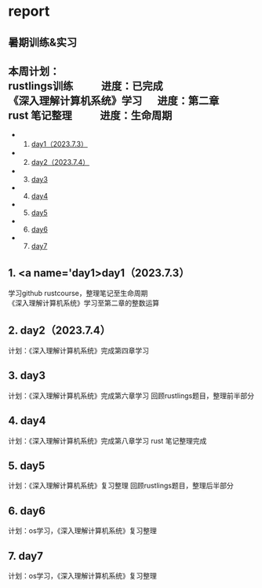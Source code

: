 # report
暑期训练&实习
------------------------------
本周计划：  
rustlings训练        &emsp; &emsp;        进度：已完成  
《深入理解计算机系统》学习    &emsp;  进度：第二章  
 rust 笔记整理         &emsp; &emsp;    进度：生命周期  
------------------------------  
<!-- vscode-markdown-toc -->
* 1. [day1（2023.7.3）](#day1)
* 2. [day2（2023.7.4）](#day2)
* 3. [day3](#day3)
* 4. [day4](#day4)
* 5. [day5](#day5)
* 6. [day6](#day6)
* 7. [day7](#day7)

<!-- vscode-markdown-toc-config
	numbering=true
	autoSave=true
	/vscode-markdown-toc-config -->
<!-- /vscode-markdown-toc -->
##  1. <a name='day1></a>day1（2023.7.3）
学习github rustcourse，整理笔记至生命周期  
《深入理解计算机系统》学习至第二章的整数运算  
##  2. <a name='day2'></a>day2（2023.7.4）
计划：《深入理解计算机系统》完成第四章学习
##  3. <a name='day3'></a>day3
计划：《深入理解计算机系统》完成第六章学习
      回顾rustlings题目，整理前半部分
##  4. <a name='day4'></a>day4
计划：《深入理解计算机系统》完成第八章学习
      rust 笔记整理完成
##  5. <a name='day5'></a>day5
计划：《深入理解计算机系统》复习整理
      回顾rustlings题目，整理后半部分
##  6. <a name='day6'></a>day6
计划：os学习，《深入理解计算机系统》复习整理
##  7. <a name='day7'></a>day7
计划：os学习，《深入理解计算机系统》复习整理

